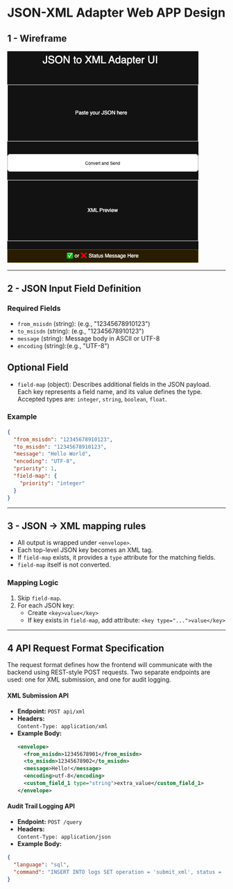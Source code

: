 # JSON-XML Adapter Web APP Design

## 1 - Wireframe

![ui_wireframe](./wireframe.drawio.png)

---
## 2 - JSON Input Field Definition

### Required Fields

- `from_msisdn` (string): (e.g., "12345678910123")
- `to_msisdn` (string): (e.g., "12345678910123")
- `message` (string): Message body in ASCII or UTF-8
- `encoding` (string):(e.g., "UTF-8")

## Optional Field

- `field-map` (object): Describes additional fields in the JSON payload. Each key represents a field name, and its value defines the type. Accepted types are: `integer`, `string`, `boolean`, `float`.

### Example

```json
{
  "from_msisdn": "12345678910123",
  "to_msisdn": "12345678910123",
  "message": "Hello World",
  "encoding": "UTF-8",
  "priority": 1,
  "field-map": {
    "priority": "integer"
  }
}
```
---
## 3 - JSON → XML mapping rules

- All output is wrapped under `<envelope>`.
- Each top-level JSON key becomes an XML tag.
- If `field-map` exists, it provides a `type` attribute for the matching fields.
- `field-map` itself is not converted.

### Mapping Logic

1. Skip `field-map`.
2. For each JSON key:
   - Create `<key>value</key>`
   - If key exists in `field-map`, add attribute: `<key type="...">value</key>`

---

## 4  API Request Format Specification

The request format defines how the frontend will communicate with the backend using REST-style POST requests. Two separate endpoints are used: one for XML submission, and one for audit logging.

#### XML Submission API

- **Endpoint:** `POST api/xml`
- **Headers:**  
  `Content-Type: application/xml`
- **Example Body:**
  ```xml
  <envelope>
    <from_msisdn>12345678901</from_msisdn>
    <to_msisdn>12345678902</to_msisdn>
    <message>Hello!</message>
    <encoding>utf-8</encoding>
    <custom_field_1 type="string">extra_value</custom_field_1>
  </envelope>
   ``` 

#### Audit Trail Logging API
- **Endpoint:** `POST /query`
- **Headers:**  
`Content-Type: application/json`
- **Example Body:**
```json
{
  "language": "sql",
  "command": "INSERT INTO logs SET operation = 'submit_xml', status = 'success', timestamp = '2025-05-07T15:00:00Z'"
}
```
